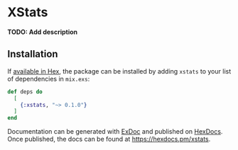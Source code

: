 # XStats

**TODO: Add description**

## Installation

If [available in Hex](https://hex.pm/docs/publish), the package can be installed
by adding `xstats` to your list of dependencies in `mix.exs`:

```elixir
def deps do
  [
    {:xstats, "~> 0.1.0"}
  ]
end
```

Documentation can be generated with [ExDoc](https://github.com/elixir-lang/ex_doc)
and published on [HexDocs](https://hexdocs.pm). Once published, the docs can
be found at <https://hexdocs.pm/xstats>.

